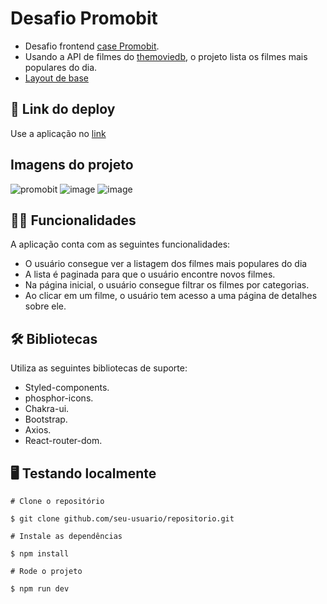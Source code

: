 # Desafio Promobit

- Desafio frontend [case Promobit](https://github.com/Promobit/front-end-challenge).
- Usando a API de filmes do [themoviedb](https://developers.themoviedb.org/3/getting-started/introduction), o projeto lista os filmes mais populares do dia.
- [Layout de base](https://www.figma.com/file/rM7WPqhLY9ObnGzSCeWLxB/Teste-Front-End)

## 📲 Link do deploy

Use a aplicação no [link](https://promobit-case-six.vercel.app/) 

## Imagens do projeto
![promobit](https://user-images.githubusercontent.com/99834194/214404969-6c044ee4-989b-4af3-98d1-b8a35342714d.gif)
![image](https://user-images.githubusercontent.com/99834194/214400291-b2647cef-1c3b-4953-9cf9-5b27794148b2.png)
![image](https://user-images.githubusercontent.com/99834194/214400371-6f425512-0f1e-48d2-91fb-bb4bd6b60430.png)


## ✍🏻 Funcionalidades

A aplicação conta com as seguintes funcionalidades:

- O usuário consegue ver a listagem dos filmes mais populares do dia 
- A lista é paginada para que o usuário encontre novos filmes.
- Na página inicial, o usuário consegue filtrar os filmes por categorias.
- Ao clicar em um filme, o usuário tem acesso a uma página de detalhes sobre ele. 

## 🛠 Bibliotecas

Utiliza as seguintes bibliotecas de suporte:

- Styled-components.
- phosphor-icons.
- Chakra-ui.
- Bootstrap.
- Axios.
- React-router-dom.

## 🖥 Testando localmente 

```
# Clone o repositório 

$ git clone github.com/seu-usuario/repositorio.git
```

```
# Instale as dependências 

$ npm install
```

```
# Rode o projeto

$ npm run dev
```
